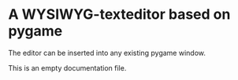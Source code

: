 # A WYSIWYG-texteditor based on pygame

The editor can be inserted into any existing pygame window. 

This is an empty documentation file. 